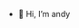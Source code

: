 - 👋 Hi, I’m andy

<!---
a11057002/a11057002 is a ✨ special ✨ repository because its `README.md` (this file) appears on your GitHub profile.
You can click the Preview link to take a look at your changes.
--->
